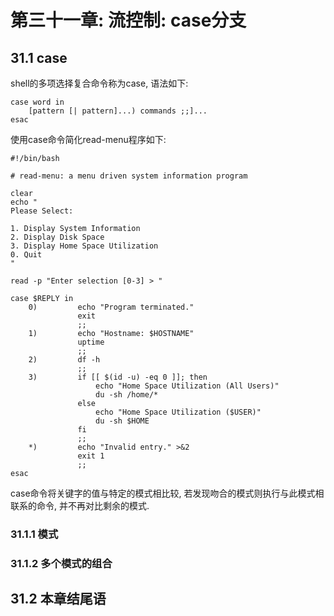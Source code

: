 # 第三十一章: 流控制: case分支 #

## 31.1 case ##

shell的多项选择复合命令称为case, 语法如下:

```
case word in
    [pattern [| pattern]...) commands ;;]...
esac
```

使用case命令简化read-menu程序如下:

```
#!/bin/bash

# read-menu: a menu driven system information program

clear
echo "
Please Select:

1. Display System Information
2. Display Disk Space
3. Display Home Space Utilization
0. Quit
"

read -p "Enter selection [0-3] > "

case $REPLY in
    0)         echo "Program terminated."
               exit
               ;;
    1)         echo "Hostname: $HOSTNAME"
               uptime
               ;;
    2)         df -h
               ;;
    3)         if [[ $(id -u) -eq 0 ]]; then
                   echo "Home Space Utilization (All Users)"
                   du -sh /home/*
               else
                   echo "Home Space Utilization ($USER)"
                   du -sh $HOME
               fi
               ;;
    *)         echo "Invalid entry." >&2
               exit 1
               ;;
esac
```

case命令将关键字的值与特定的模式相比较, 若发现吻合的模式则执行与此模式相联系的命令, 并不再对比剩余的模式.

### 31.1.1 模式 ###

### 31.1.2 多个模式的组合 ###

## 31.2 本章结尾语 ##
